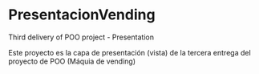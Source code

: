 # PresentacionVending
Third delivery of POO project - Presentation

Este proyecto es la capa de presentación (vista) 
de la tercera entrega del proyecto de POO (Máquia de vending)
